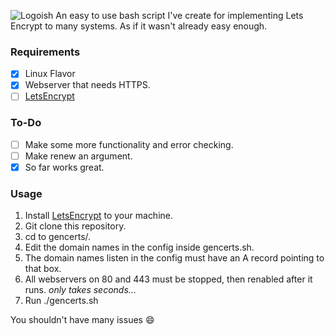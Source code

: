 ![Logoish](https://i.imgur.com/dovIjLp.png)
An easy to use bash script I've create for implementing Lets Encrypt to many systems. As if it wasn't already easy enough.

### Requirements

- [x] Linux Flavor
- [x] Webserver that needs HTTPS.
- [ ] [LetsEncrypt](https://letsencrypt.org)

### To-Do

- [ ] Make some more functionality and error checking.
- [ ] Make renew an argument.
- [x] So far works great.

### Usage

1. Install [LetsEncrypt](https://letsencrypt.org) to your machine.
2. Git clone this repository.
3. cd to gencerts/.
4. Edit the domain names in the config inside gencerts.sh.
5. The domain names listen in the config must have an A record pointing to that box.
6. All webservers on 80 and 443 must be stopped, then renabled after it runs. *only takes seconds...*
7. Run ./gencerts.sh

You shouldn't have many issues :smile:
